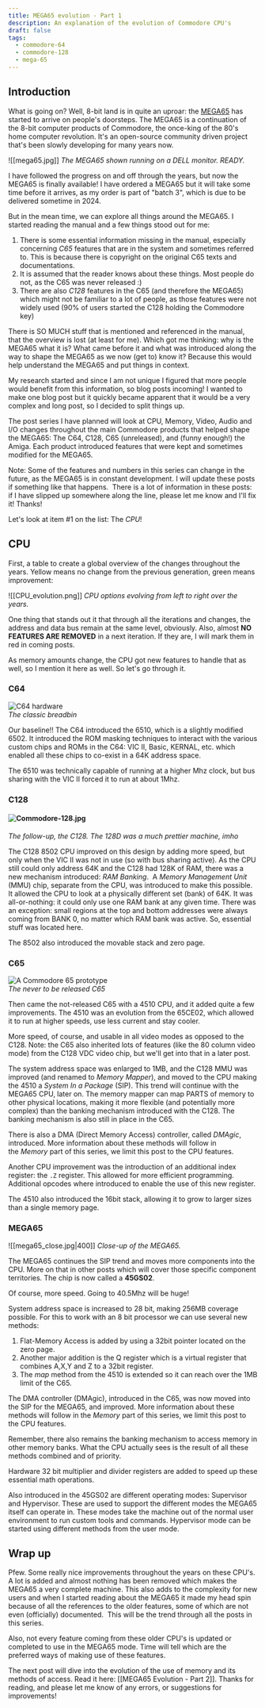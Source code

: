 ```yaml
---
title: MEGA65 evolution - Part 1
description: An explanation of the evolution of Commodore CPU's
draft: false
tags:
  - commodore-64
  - commodore-128
  - mega-65
---
```

## Introduction

What is going on? Well, 8-bit land is in quite an uproar: the [MEGA65](https://mega65.org/) has started to arrive on people's doorsteps. The MEGA65 is a continuation of the 8-bit computer products of Commodore, the once-king of the 80's home computer revolution. It's an open-source community driven project that's been slowly developing for many years now.

![[mega65.jpg]]
*The MEGA65 shown running on a DELL monitor. READY.*

I have followed the progress on and off through the years, but now the MEGA65 is finally available! I have ordered a MEGA65 but it will take some time before it arrives, as my order is part of "batch 3", which is due to be delivered sometime in 2024.

But in the mean time, we can explore all things around the MEGA65. I started reading the manual and a few things stood out for me:

1. There is some essential information missing in the manual, especially concerning *C65* features that are in the system and sometimes referred to. This is because there is copyright on the original C65 texts and documentations.
2. It is assumed that the reader knows about these things. Most people do not, as the C65 was never released :)
3. There are also *C128* features in the C65 (and therefore the MEGA65) which might not be familiar to a lot of people, as those features were not widely used (90% of users started the C128 holding the Commodore key)

There is SO MUCH stuff that is mentioned and referenced in the manual, that the overview is lost (at least for me). Which got me thinking: why is the MEGA65 what it is? What came before it and what was introduced along the way to shape the MEGA65 as we now (get to) know it? Because this would help understand the MEGA65 and put things in context.

My research started and since I am not unique I figured that more people would benefit from this information, so blog posts incoming! I wanted to make one blog post but it quickly became apparent that it would be a very complex and long post, so I decided to split things up.

The post series I have planned will look at CPU, Memory, Video, Audio and I/O changes throughout the main Commodore products that helped shape the MEGA65: The C64, C128, C65 (unreleased), and (funny enough!) the Amiga. Each product introduced features that were kept and sometimes modified for the MEGA65.

Note: Some of the features and numbers in this series can change in the future, as the MEGA65 is in constant development. I will update these posts if something like that happens.  There is a lot of information in these posts: if I have slipped up somewhere along the line, please let me know and I'll fix it! Thanks!

Let's look at item #1 on the list: The *CPU*!

## CPU

First, a table to create a global overview of the changes throughout the years. Yellow means no change from the previous generation, green means improvement:

![[CPU_evolution.png]]
*CPU options evolving from left to right over the years.*

One thing that stands out it that through all the iterations and changes, the address and data bus remain at the same level, obviously. Also, almost **NO FEATURES ARE REMOVED** in a next iteration. If they are, I will mark them in red in coming posts.

As memory amounts change, the CPU got new features to handle that as well, so I mention it here as well. So let's go through it.

### C64  

![C64 hardware](https://upload.wikimedia.org/wikipedia/commons/thumb/e/e9/Commodore-64-Computer-FL.jpg/300px-Commodore-64-Computer-FL.jpg)  
*The classic breadbin*

Our baseline!! The C64 introduced the 6510, which is a slightly modified 6502. It introduced the ROM masking techniques to interact with the various custom chips and ROMs in the C64: VIC II, Basic, KERNAL, etc. which enabled all these chips to co-exist in a 64K address space.

The 6510 was technically capable of running at a higher Mhz clock, but bus sharing with the VIC II forced it to run at about 1Mhz.

### C128

#### ![Commodore-128.jpg](https://upload.wikimedia.org/wikipedia/commons/thumb/b/b1/Commodore-128.jpg/280px-Commodore-128.jpg)
*The follow-up, the C128. The 128D was a much prettier machine, imho*

The C128 8502 CPU improved on this design by adding more speed, but only when the VIC II was not in use (so with bus sharing active). As the CPU still could only address 64K and the C128 had 128K of RAM, there was a new mechanism introduced: *RAM Banking*.  A *Memory Management Unit* (MMU) chip, separate from the CPU, was introduced to make this possible. It allowed the CPU to look at a physically different set (bank) of 64K. It was all-or-nothing: it could only use one RAM bank at any given time. There was an exception: small regions at the top and bottom addresses were always coming from BANK 0, no matter which RAM bank was active. So, essential stuff was located here.

The 8502 also introduced the movable stack and zero page.

### C65  

![A Commodore 65 prototype](https://upload.wikimedia.org/wikipedia/commons/thumb/1/18/C65alleine_%28no_bg%29_%28balance%29.jpg/300px-C65alleine_%28no_bg%29_%28balance%29.jpg)  
*The never to be released C65*

Then came the not-released C65 with a 4510 CPU, and it added quite a few improvements. The 4510 was an evolution from the 65CE02, which allowed it to run at higher speeds, use less current and stay cooler.  

More speed, of course, and usable in all video modes as opposed to the C128. Note: the C65 also inherited lots of features (like the 80 column video mode) from the C128 VDC video chip, but we'll get into that in a later post.

The system address space was enlarged to 1MB, and the C128 MMU was improved (and renamed to *Memory Mapper*), and moved to the CPU making the 4510 a *System In a Package* (SIP). This trend will continue with the MEGA65 CPU, later on. The memory mapper can map PARTS of memory to other physical locations, making it more flexible (and potentially more complex) than the banking mechanism introduced with the C128. The banking mechanism is also still in place in the C65.

There is also a DMA (Direct Memory Access) controller, called *DMAgic*, introduced. More information about these methods will follow in the _Memory_ part of this series, we limit this post to the CPU features.

Another CPU improvement was the introduction of an additional index register: the `.Z` register. This allowed for more efficient programming. Additional opcodes where introduced to enable the use of this new register.

The 4510 also introduced the 16bit stack, allowing it to grow to larger sizes than a single memory page.

### MEGA65

![[mega65_close.jpg|400]]
*Close-up of the MEGA65.*

The MEGA65 continues the SIP trend and moves more components into the CPU. More on that in other posts which will cover those specific component territories. The chip is now called a **45GS02**.  

Of course, more speed. Going to 40.5Mhz will be huge!  

System address space is increased to 28 bit, making 256MB coverage possible. For this to work with an 8 bit processor we can use several new methods:

1. Flat-Memory Access is added by using a 32bit pointer located on the zero page.
2. Another major addition is the Q register which is a virtual register that combines A,X,Y and Z to a 32bit register.
3. The *map* method from the 4510 is extended so it can reach over the 1MB limit of the C65.  

The DMA controller (DMAgic), introduced in the C65, was now moved into the SIP for the MEGA65, and improved. More information about these methods will follow in the _Memory_ part of this series, we limit this post to the CPU features.  

Remember, there also remains the banking mechanism to access memory in other memory banks. What the CPU actually sees is the result of all these methods combined and of priority.

Hardware 32 bit multiplier and divider registers are added to speed up these essential math operations.  

Also introduced in the 45GS02 are different operating modes: Supervisor and Hypervisor. These are used to support the different modes the MEGA65 itself can operate in. These modes take the machine out of the normal user environment to run custom tools and commands. Hypervisor mode can be started using different methods from the user mode.

## Wrap up

Pfew. Some really nice improvements throughout the years on these CPU's. A lot is added and almost nothing has been removed which makes the MEGA65 a very complete machine. This also adds to the complexity for new users and when I started reading about the MEGA65 it made my head spin because of all the references to the older features, some of which are not even (officially) documented.  This will be the trend through all the posts in this series.

Also, not every feature coming from these older CPU's is updated or completed to use in the MEGA65 mode. Time will tell which are the preferred ways of making use of these features.

The next post will dive into the evolution of the use of memory and its methods of access.  Read it here: [[MEGA65 Evolution - Part 2]]. Thanks for reading, and please let me know of any errors, or suggestions for improvements!